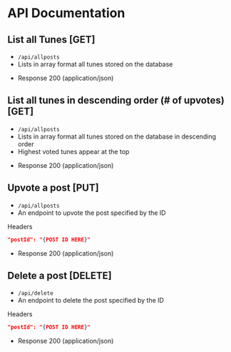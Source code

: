 # API Documentation



## List all Tunes [GET]
- `/api/allposts`
- Lists in array format all tunes stored on the database

+ Response 200 (application/json)

## List all tunes in descending order (# of upvotes) [GET]
- `/api/allposts`
- Lists in array format all tunes stored on the database in descending order
- Highest voted tunes appear at the top

+ Response 200 (application/json)

## Upvote a post [PUT]
- `/api/allposts`
- An endpoint to upvote the post specified by the ID

Headers
```json
"postId": "{POST ID HERE}"
```

+ Response 200 (application/json)


## Delete a post [DELETE]
- `/api/delete`
- An endpoint to delete the post specified by the ID

Headers
```json
"postId": "{POST ID HERE}"
```

+ Response 200 (application/json)
